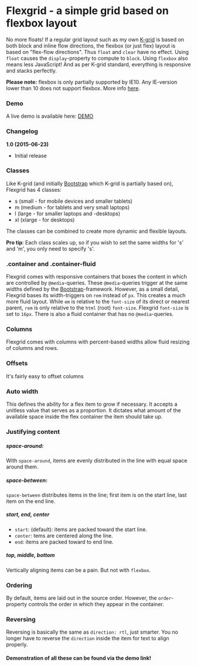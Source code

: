 # Flexgrid - a simple grid based on flexbox layout

No more floats! If a regular grid layout such as my own [K-grid] is based on both block and inline flow directions, the flexbox (or just flex) layout is based on "flex-flow directions". Thus `float` and `clear` have no effect. Using `float` causes the `display`-property to compute to `block`. Using `flexbox` also means less JavaScript! And as per K-grid standard, everything is responsive and stacks perfectly.

**Please note:** flexbox is only partially supported by IE10. Any IE-version lower than 10 does not support flexbox. More info [here].

### Demo
A live demo is available here: [DEMO]

### Changelog
**1.0 (2015-06-23)**
- Initial release

### Classes
Like K-grid (and initially [Bootstrap] which K-grid is partially based on), Flexgrid has 4 classes:
- s (small - for mobile devices and smaller tablets)
- m (medium - for tablets and very small laptops)
- l (large - for smaller laptops and -desktops)
- xl (xlarge - for desktops)

The classes can be combined to create more dynamic and flexible layouts.

**Pro tip**: Each class scales up, so if you wish to set the same widths for 's' and 'm', you only need to specify 's'.

### .container and .container-fluid
Flexgrid comes with responsive containers that boxes the content in which are controlled by `@media`-queries. These `@media`-queries trigger at the same widths defined by the [Bootstrap]-framework. However, as a small detail, Flexgrid bases its width-triggers on `rem` instead of `px`. This creates a much more fluid layout. While `em` is relative to the `font-size` of its direct or nearest parent, `rem` is only relative to the `html` (root) `font-size`. Flexgrid `font-size` is set to `16px`. There is also a fluid container that has no `@media`-queries.

### Columns
Flexgrid comes with columns with percent-based widths allow fluid resizing of columns and rows.

### Offsets
It's fairly easy to offset columns

### Auto width
This defines the ability for a flex item to grow if necessary. It accepts a unitless value that serves as a proportion. It dictates what amount of the available space inside the flex container the item should take up.

### Justifying content
##### space-around:
With `space-around`, items are evenly distributed in the line with equal space around them.
##### space-between:
`space-between` distributes items in the line; first item is on the start line, last item on the end line.
##### start, end, center
- `start`: (default): items are packed toward the start line.
- `center`: tems are centered along the line.
- `end`: items are packed toward to end line.

##### top, middle, bottom
Vertically aligning items can be a pain. But not with `flexbox`.

### Ordering
By default, items are laid out in the source order. However, the `order`-property controls the order in which they appear in the container.

### Reversing
Reversing is basically the same as `direction: rtl`, just smarter. You no longer have to reverse the `direction` inside the item for text to align properly.

#### Demonstration of all these can be found via the demo link!

[K-grid]:https://mdevdk.github.com/k-grid
[here]:http://caniuse.com/#search=flexbox
[DEMO]:http://flexgrid.moso.io
[Bootstrap]:http://getbootstrap.com
